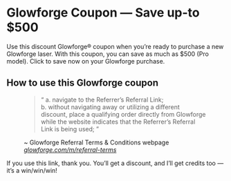 # Glowforge Coupon — Save up-to $500

Use this discount Glowforge® coupon when you’re ready to purchase a new Glowforge laser. With this coupon, you can save as much as $500 (Pro model). Click to save now on your Glowforge purchase.

## How to use this Glowforge coupon
<figure>
<blockquote>
  <q>
    a. navigate to the Referrer’s Referral Link;<br />
    b. without navigating away or utilizing a different discount, place a qualifying order directly from Glowforge while the website indicates that the Referrer’s Referral Link is being used;
  </q>
  </blockquote>
  <figcaption>~ Glowforge Referral Terms & Conditions webpage <br />
    <cite><a href="https://glowforge.com/m/referral-terms" target="_blank" rel="noreferrer noopener">glowforge.com/m/referral-terms</a></cite>
</figure>
  
If you use this link, thank you. You’ll get a discount, and I’ll get credits too — it’s a win/win/win!
